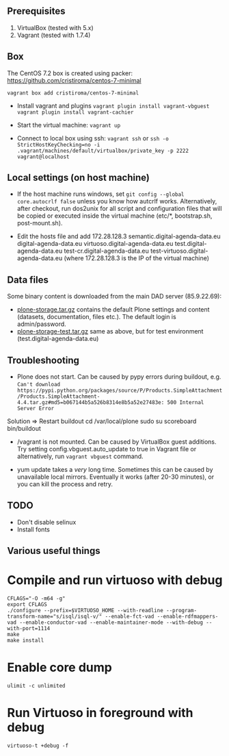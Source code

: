 ## Prerequisites

1. VirtualBox (tested with 5.x)
2. Vagrant (tested with 1.7.4)

## Box
The CentOS 7.2 box is created using packer: https://github.com/cristiroma/centos-7-minimal

``vagrant box add cristiroma/centos-7-minimal``

* Install vagrant and plugins
``vagrant plugin install vagrant-vbguest``
``vagrant plugin install vagrant-cachier``

* Start the virtual machine: ``vagrant up``

* Connect to local box using ssh:
``vagrant ssh`` or ``ssh -o StrictHostKeyChecking=no -i .vagrant/machines/default/virtualbox/private_key -p 2222 vagrant@localhost``


## Local settings (on host machine)

* If the host machine runs windows, set `git config --global core.autocrlf false` unless you know how autcrlf works.
  Alternatively, after checkout, run dos2unix for all script and configuration files that will be copied or executed
  inside the virtual machine (etc/*, bootstrap.sh, post-mount.sh).

* Edit the hosts file and add
    172.28.128.3 semantic.digital-agenda-data.eu digital-agenda-data.eu virtuoso.digital-agenda-data.eu test.digital-agenda-data.eu test-cr.digital-agenda-data.eu test-virtuoso.digital-agenda-data.eu
(where 172.28.128.3 is the IP of the virtual machine)


## Data files

Some binary content is downloaded from the main DAD server (85.9.22.69):
* [plone-storage.tar.gz](http://85.9.22.69/download/vagrant/plone-storage.tar.gz) contains the default Plone settings and content (datasets, documentation, files etc.). The default login is admin/password.
* [plone-storage-test.tar.gz](http://85.9.22.69/download/vagrant/plone-storage-test.tar.gz) same as above, but for test environment (test.digital-agenda-data.eu)

## Troubleshooting
* Plone does not start. Can be caused by pypy errors during buildout, e.g.
```Can't download https://pypi.python.org/packages/source/P/Products.SimpleAttachment/Products.SimpleAttachment-4.4.tar.gz#md5=b067144b5a526b8314e8b5a52e27483e: 500 Internal Server Error```

Solution => Restart buildout
    cd /var/local/plone
    sudo su scoreboard
    bin/buildout

* /vagrant is not mounted. Can be caused by VirtualBox guest additions. Try setting config.vbguest.auto_update to true in Vagrant file or alternatively, run `vagrant vbguest` command.

* yum update takes a _very_ long time. Sometimes this can be caused by unavailable local mirrors. Eventually it works (after 20-30 minutes), or you can kill the process and retry.

## TODO
* Don't disable selinux
* Install fonts

## Various useful things

# Compile and run virtuoso with debug
    CFLAGS="-O -m64 -g"
    export CFLAGS
    ./configure --prefix=$VIRTUOSO_HOME --with-readline --program-transform-name="s/isql/isql-v/" --enable-fct-vad --enable-rdfmappers-vad --enable-conductor-vad --enable-maintainer-mode --with-debug --with-port=1114
    make
    make install

# Enable core dump
    ulimit -c unlimited

# Run Virtuoso in foreground with debug
    virtuoso-t +debug -f
